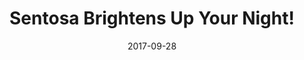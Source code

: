 ---
layout: post
title: Sentosa Brightens Up Your Night!
date:   2017-09-28
file_url: /resources/news/files/20171028-Media_Releaes-Bright Nights at Sentosa.pdf
---